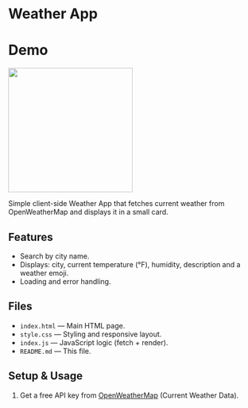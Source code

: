 # Weather App

# Demo

<img src="https://github.com/SoyCulichi/WeatherApp-Culichi/blob/main/Weatherapp.gif" width="250px">

Simple client-side Weather App that fetches current weather from OpenWeatherMap and displays it in a small card.

## Features
- Search by city name.
- Displays: city, current temperature (°F), humidity, description and a weather emoji.
- Loading and error handling.

## Files
- `index.html` — Main HTML page.
- `style.css` — Styling and responsive layout.
- `index.js` — JavaScript logic (fetch + render).
- `README.md` — This file.

## Setup & Usage
1. Get a free API key from [OpenWeatherMap](https://openweathermap.org/api) (Current Weather Data).
